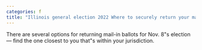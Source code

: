 ```yaml
---
categories: f
title: "Illinois general election 2022 Where to securely return your mailin ballot in Chicago and the suburbs"
---
```

There are several options for returning mail-in ballots for Nov. 8"s election — find the one closest to you that"s within your jurisdiction.